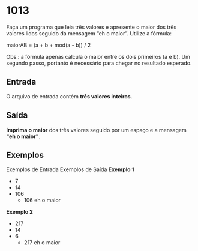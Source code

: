 
# 1013

Faça um programa que leia três valores e apresente o maior dos três valores lidos seguido da mensagem “eh o maior”. Utilize a fórmula:

maiorAB = (a + b + mod(a - b)) / 2

Obs.: a fórmula apenas calcula o maior entre os dois primeiros (a e b). Um segundo passo, portanto é necessário para chegar no resultado esperado.

## Entrada
O arquivo de entrada contém **três valores inteiros**.

## Saída
**Imprima o maior** dos três valores seguido por um espaço e a mensagem **"eh o maior"**.

## Exemplos

Exemplos de Entrada	Exemplos de Saída
**Exemplo 1**
- 7
- 14
- 106
    - 106 eh o maior

**Exemplo 2**
- 217
- 14
- 6
    - 217 eh o maior
